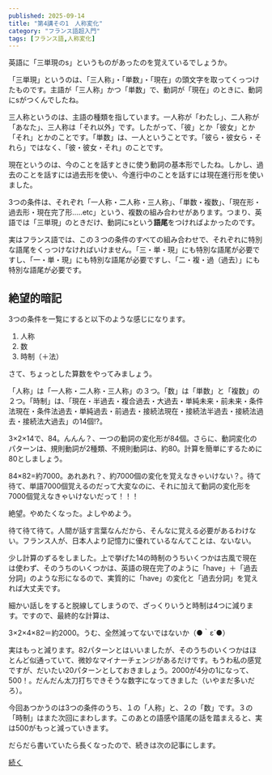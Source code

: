 ```yaml
---
published: 2025-09-14
title: "第4講その1　人称変化"
category: "フランス語超入門"
tags: [フランス語,人称変化]
---
```


英語に「三単現のs」というものがあったのを覚えているでしょうか。

「三単現」というのは、「三人称」・「単数」・「現在」の頭文字を取ってくっつけたものです。主語が「三人称」かつ「単数」で、動詞が「現在」のときに、動詞にsがつくんでしたね。

三人称というのは、主語の種類を指しています。一人称が「わたし」、二人称が「あなた」、三人称は「それ以外」です。したがって、「彼」とか「彼女」とか「それ」とかのことです。「単数」は、一人ということです。「彼ら・彼女ら・それら」ではなく、「彼・彼女・それ」のことです。

現在というのは、今のことを話すときに使う動詞の基本形でしたね。しかし、過去のことを話すには過去形を使い、今進行中のことを話すには現在進行形を使いました。

3つの条件は、それぞれ「一人称・二人称・三人称」、「単数・複数」、「現在形・過去形・現在完了形.....etc」という、複数の組み合わせがあります。つまり、英語では「三単現」のときだけ、動詞にsという**語尾**をつければよかったのです。

実はフランス語では、この３つの条件のすべての組み合わせで、それぞれに特別な語尾をくっつけなければいけません。「三・単・現」にも特別な語尾が必要ですし、「一・単・現」にも特別な語尾が必要ですし、「二・複・過（過去）」にも特別な語尾が必要です。

## 絶望的暗記

3つの条件を一覧にすると以下のような感じになります。

1. 人称
2. 数
3. 時制（＋法）

さて、ちょっとした算数をやってみましょう。

「人称」は「一人称・二人称・三人称」の３つ。「数」は「単数」と「複数」の２つ。「時制」は、「現在・半過去・複合過去・大過去・単純未来・前未来・条件法現在・条件法過去・単純過去・前過去・接続法現在・接続法半過去・接続法過去・接続法大過去」の14個!?。

3×2×14で、84。んんん？、一つの動詞の変化形が84個。さらに、動詞変化のパターンは、規則動詞が2種類、不規則動詞は、約80。計算を簡単にするために80としましょう。

84×82=約7000。あれあれ？、約7000個の変化を覚えなきゃいけない？。待て待て、単語7000個覚えるのだって大変なのに、それに加えて動詞の変化形を7000個覚えなきゃいけないだって！！！

絶望。やめたくなった。よしやめよう。

待て待て待て。人間が話す言葉なんだから、そんなに覚える必要があるわけない。フランス人が、日本人より記憶力に優れているなんてことは、ないない。

少し計算のずるをしました。上で挙げた14の時制のうちいくつかは古風で現在は使わず、そのうちのいくつかは、英語の現在完了のように「have」＋「過去分詞」のような形になるので、実質的に「have」の変化と「過去分詞」を覚えれば大丈夫です。

細かい話しをすると脱線してしまうので、ざっくりいうと時制は4つに減ります。ですので、最終的な計算は、

3×2×4×82＝約2000。うむ、全然減ってないではないか（●｀ε´●）

実はもっと減ります。82パターンとはいいましたが、そのうちのいくつかはほとんど似通っていて、微妙なマイナーチェンジがあるだけです。もうわ私の感覚ですが、だいたい20パターンとしておきましょう。2000が4分の1になって、500！。だんだん太刀打ちできそうな数字になってきました（いやまだ多いだろ）。

今回あつかうのは3つの条件のうち、１の「人称」と、２の「数」です。３の「時制」はまた次回にまわします。このあとの語感や語尾の話を踏まえると、実は500がもっと減っていきます。

だらだら書いていたら長くなったので、続きは次の記事にします。

[続く](/superintro4_2)

